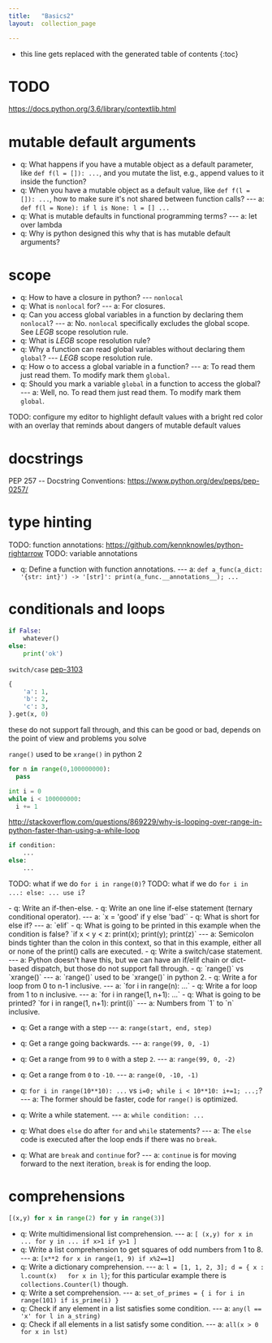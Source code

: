 ```yaml
---
title:   "Basics2"
layout:  collection_page

---
```


* this line gets replaced with the generated table of contents
{:toc}


# TODO

<https://docs.python.org/3.6/library/contextlib.html>


# mutable default arguments
- q: What happens if you have a mutable object as a default parameter, like `def f(l = []): ...`, and you mutate the list, e.g., append values to it inside the function?
- q: When you have a mutable object as a default value, like `def f(l = []): ...`, how to make sure it's not shared between function calls? --- a: `def f(l = None): if l is None: l = [] ...`
- q: What is mutable defaults in functional programming terms? --- a: let over lambda
- q: Why is python designed this why that is has mutable default arguments?

# scope
- q: How to have a closure in python? --- `nonlocal`
- q: What is `nonlocal` for? --- a: For closures.
- q: Can you access global variables in a function by declaring them `nonlocal`? --- a: No. `nonlocal` specifically excludes the global scope. See _LEGB_ scope resolution rule.
- q: What is _LEGB_ scope resolution rule?
- q: Why a function can read global variables without declaring them `global`? --- _LEGB_ scope resolution rule.
- q: How o to access a global variable in a function? --- a: To read them just read them. To modify mark them `global`.
- q: Should you mark a variable `global` in a function to access the global? --- a: Well, no. To read them just read them. To modify mark them `global`.



TODO: configure my editor to highlight default values with a bright red color with an overlay that reminds about dangers of mutable default values

# docstrings

PEP 257 -- Docstring Conventions: <https://www.python.org/dev/peps/pep-0257/>

# type hinting

TODO: function annotations: <https://github.com/kennknowles/python-rightarrow>
TODO: variable annotations

- q: Define a function with function annotations. --- a: `def a_func(a_dict: '{str: int}') -> '[str]': print(a_func.__annotations__); ...`


# conditionals and loops

``` python
if False:
    whatever()
else:
    print('ok')
```

`switch/case` [pep-3103](https://www.python.org/dev/peps/pep-3103/)

``` python
{
    'a': 1,
    'b': 2,
    'c': 3,
}.get(x, 0)
```

these do not support fall through, and this can be good or bad, depends on the point of view and problems you solve


`range()` used to be `xrange()` in python 2

``` python
for n in range(0,100000000):
  pass

int i = 0
while i < 100000000:
  i += 1
```

<http://stackoverflow.com/questions/869229/why-is-looping-over-range-in-python-faster-than-using-a-while-loop>

``` Python
if condition:
    ...
else:
    ...
```

TODO: what if we do `for i in range(0)`?
TODO: what if we do `for i in ...: else: ... use i`?


<div class="ryctoic-questions" markdown="1">
- q: Write an if-then-else.
- q: Write an one line if-else statement (ternary conditional operator). --- a: `x = 'good' if y else 'bad'`
- q: What is short for else if? --- a: `elif`
- q: What is going to be printed in this example when the condition is false? `if x < y < z: print(x); print(y); print(z)` --- a: Semicolon binds tighter than the colon in this context, so that in this example, either all or none of the print() calls are executed.
- q: Write a switch/case statement. --- a: Python doesn't have this, but we can have an if/elif chain or dict-based dispatch, but those do not support fall through.
- q: `range()` vs `xrange()` --- a: `range()` used to be `xrange()` in python 2.
- q: Write a for loop from 0 to n-1 inclusive. --- a: `for i in range(n): ...`
- q: Write a for loop from 1 to n inclusive. --- a: `for i in range(1, n+1): ...`
- q: What is going to be printed? `for i in range(1, n+1): print(i)` --- a: Numbers from `1` to `n` inclusive.

- q: Get a range with a step --- a: `range(start, end, step)`

- q: Get a range going backwards. --- a: `range(99, 0, -1)`
- q: Get a range from `99` to `0` with a step `2`. --- a: `range(99, 0, -2)`
- q: Get a range from `0` to `-10`. --- a: `range(0, -10, -1)`
- q: `for i in range(10**10): ...` vs `i=0; while i < 10**10: i+=1; ...;`? --- a: The former should be faster, code for `range()` is optimized.
- q: Write a while statement. --- a: `while condition: ...`
- q: What does `else` do after `for` and `while` statements? --- a: The `else` code is executed after the loop ends if there was no `break`.
- q: What are `break` and `continue` for? --- a: `continue` is for moving forward to the next iteration, `break` is for ending the loop.
</div>


# comprehensions

``` python
[(x,y) for x in range(2) for y in range(3)]
```

- q: Write multidimensional list comprehension. --- a: `[ (x,y) for x in ... for y in ... if x>1 if y>1 ]`
- q: Write a list comprehension to get squares of odd numbers from 1 to 8. --- a: `[x**2 for x in range(1, 9) if x%2==1]`
- q: Write a dictionary comprehension. --- a: `l = [1, 1, 2, 3]; d = { x : l.count(x)   for x in l}`; for this particular example there is `collections.Counter(l)` though.
- q: Write a set comprehension. --- a: `set_of_primes = { i for i in range(101) if is_prime(i) }`
- q: Check if any element in a list satisfies some condition. --- a: `any(l == 'x' for l in a_string)`
- q: Check if all elements in a list satisfy some condition. --- a: `all(x > 0 for x in lst)`





